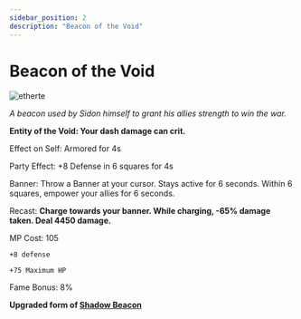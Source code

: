 ```yaml
---
sidebar_position: 2
description: "Beacon of the Void"
---
```


# Beacon of the Void

![etherte](https://cdn.discordapp.com/attachments/1187552567295758487/1188460124902260836/Beacon_of_the_Void_1.png?ex=659a9abe&is=658825be&hm=0daf548c946403a42e6a0efbceddbd40fe11d805d8bc5cd6fcf38487d05e9cb8&)

<i>A beacon used by Sidon himself to grant his allies strength to win the war.</i>

**Entity of the Void: Your dash damage can crit.**

Effect on Self: Armored for 4s

Party Effect: +8 Defense in 6 squares for 4s

Banner: Throw a Banner at your cursor. Stays active for 6 seconds. Within 6 squares, empower your allies for 6 seconds.

Recast: **Charge towards your banner. While charging, -65% damage taken. Deal 4450 damage.**

MP Cost: 105

    +8 defense

    +75 Maximum HP

Fame Bonus: 8%

**Upgraded form of [Shadow Beacon](https://wiki.valorserver.com/docs/items/abilities/banners/ut/shadow_beacon/)**
